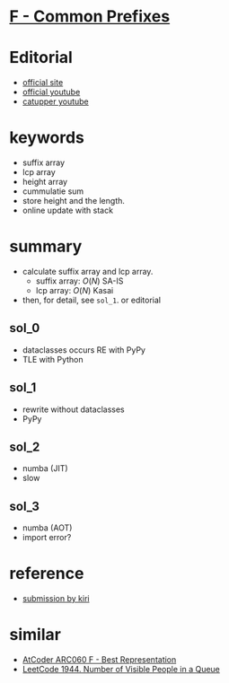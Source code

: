 # [F - Common Prefixes](https://atcoder.jp/contests/abc213/tasks/abc213_f?lang=ja)



# Editorial
- [official site](https://atcoder.jp/contests/abc213/editorial/2391)
- [official youtube](https://www.youtube.com/watch?v=XX2oIn6-Gt4)
- [catupper youtube](https://www.youtube.com/watch?v=8IxLxfGB2_A)



# keywords 
- suffix array 
- lcp array 
- height array 
- cummulatie sum
- store height and the length.
- online update with stack


# summary
- calculate suffix array and lcp array.
  - suffix array: $O(N)$ SA-IS
  - lcp array: $O(N)$ Kasai
- then, for detail, see `sol_1`. or editorial



## sol_0
- dataclasses occurs RE with PyPy
- TLE with Python


## sol_1
- rewrite without dataclasses
- PyPy


## sol_2
- numba (JIT)
- slow


## sol_3
- numba (AOT)
- import error?





# reference
- [submission by kiri](atcoder.jp/contests/abc213/submissions/24899399)


# similar 
- [AtCoder ARC060 F - Best Representation](https://atcoder.jp/contests/arc060/tasks/arc060_d)
- [LeetCode 1944. Number of Visible People in a Queue](https://leetcode.com/problems/number-of-visible-people-in-a-queue/)

